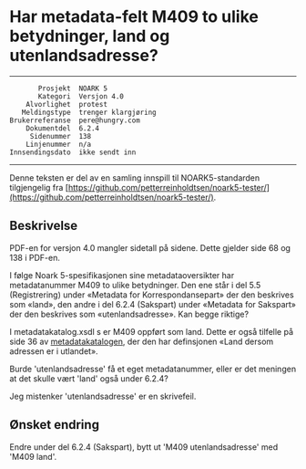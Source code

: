 Har metadata-felt M409 to ulike betydninger, land og utenlandsadresse?
======================================================================

 ------------------  ---------------------------------
           Prosjekt  NOARK 5
           Kategori  Versjon 4.0
        Alvorlighet  protest
       Meldingstype  trenger klargjøring
    Brukerreferanse  pere@hungry.com
        Dokumentdel  6.2.4
         Sidenummer  138
        Linjenummer  n/a
    Innsendingsdato  ikke sendt inn
 ------------------  ---------------------------------

Denne teksten er del av en samling innspill til NOARK5-standarden
tilgjengelig fra [https://github.com/petterreinholdtsen/noark5-tester/](https://github.com/petterreinholdtsen/noark5-tester/).

Beskrivelse
-----------

PDF-en for versjon 4.0 mangler sidetall på sidene.  Dette gjelder side
68 og 138 i PDF-en.

I følge Noark 5-spesifikasjonen sine metadataoversikter har
metadatanummer M409 to ulike betydninger.  Den ene står i del 5.5
(Registrering) under «Metadata for Korrespondansepart» der den
beskrives som «land», den andre i del 6.2.4 (Sakspart) under «Metadata
for Sakspart» der den beskrives som «utenlandsadresse».  Kan begge
riktige?

I metadatakatalog.xsdl s er M409 oppført som land.  Dette er også
tilfelle på side 36 av
[metadatakatalogen](http://arkivverket.no/arkivverket/content/download/20785/188326/version/1/file/pdf.pdf),
der den har definsjonen «Land dersom adressen er i utlandet».

Burde 'utenlandsadresse' få et eget metadatanummer, eller er det
meningen at det skulle vært 'land' også under 6.2.4?

Jeg mistenker 'utenlandsadresse' er en skrivefeil.

Ønsket endring
--------------

Endre under del 6.2.4 (Sakspart), bytt ut 'M409 utenlandsadresse' med
'M409 land'.
